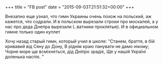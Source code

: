 +++
title = "FB post"
date = "2015-09-03T21:51:32+00:00"
+++

Внезапно еще узнал, что гимн Украины очень похож на польский, аж кажется, что содрали. И в польском вырезали строки про москалей, а у нас про деда Днепра вырезали (..ватники проклятые). И в официальном гимне только один куплет

Хочу назад старый гимн, который учил в школе:
"Станем, браття, в бій кривавий від Сяну до Дону,
В ріднім краю панувати не дамо нікому;
Чорне море ще всміхнеться, дід Дніпро зрадіє,
Ще у нашій Україні доленька наспіє. "



